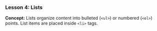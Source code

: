 ### Lesson 4: Lists
**Concept:** Lists organize content into bulleted (`<ul>`) or numbered (`<ol>`) points. List items are placed inside `<li>` tags.